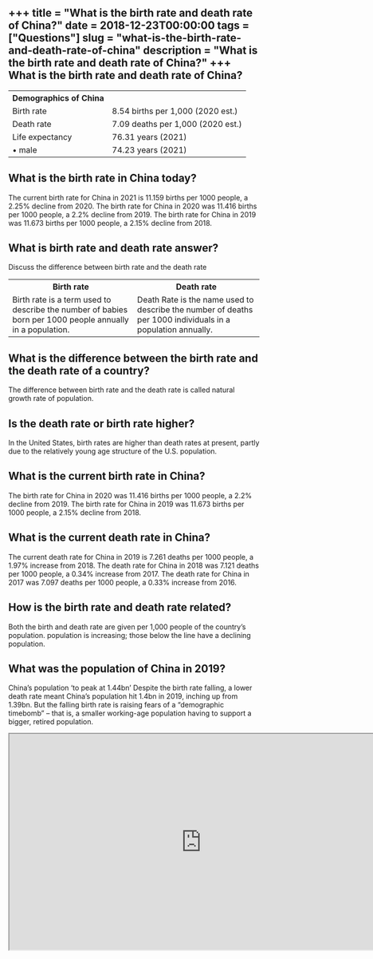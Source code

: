 +++
title = "What is the birth rate and death rate of China?"
date = 2018-12-23T00:00:00
tags = ["Questions"]
slug = "what-is-the-birth-rate-and-death-rate-of-china"
description = "What is the birth rate and death rate of China?"
+++
What is the birth rate and death rate of China?
-----------------------------------------------

<table><tr><th>Demographics of China</th></tr><tr><td>Birth rate</td><td>8.54 births per 1,000 (2020 est.)</td></tr><tr><td>Death rate</td><td>7.09 deaths per 1,000 (2020 est.)</td></tr><tr><td>Life expectancy</td><td>76.31 years (2021)</td></tr><tr><td>• male</td><td>74.23 years (2021)</td></tr></table>

What is the birth rate in China today?
--------------------------------------

The current birth rate for China in 2021 is 11.159 births per 1000 people, a 2.25% decline from 2020. The birth rate for China in 2020 was 11.416 births per 1000 people, a 2.2% decline from 2019. The birth rate for China in 2019 was 11.673 births per 1000 people, a 2.15% decline from 2018.

What is birth rate and death rate answer?
-----------------------------------------

Discuss the difference between birth rate and the death rate

<table><tr><th>Birth rate</th><th>Death rate</th></tr><tr><td>Birth rate is a term used to describe the number of babies born per 1000 people annually in a population.</td><td>Death Rate is the name used to describe the number of deaths per 1000 individuals in a population annually.</td></tr></table>

What is the difference between the birth rate and the death rate of a country?
------------------------------------------------------------------------------

The difference between birth rate and the death rate is called natural growth rate of population.

Is the death rate or birth rate higher?
---------------------------------------

In the United States, birth rates are higher than death rates at present, partly due to the relatively young age structure of the U.S. population.

What is the current birth rate in China?
----------------------------------------

The birth rate for China in 2020 was 11.416 births per 1000 people, a 2.2% decline from 2019. The birth rate for China in 2019 was 11.673 births per 1000 people, a 2.15% decline from 2018.

What is the current death rate in China?
----------------------------------------

The current death rate for China in 2019 is 7.261 deaths per 1000 people, a 1.97% increase from 2018. The death rate for China in 2018 was 7.121 deaths per 1000 people, a 0.34% increase from 2017. The death rate for China in 2017 was 7.097 deaths per 1000 people, a 0.33% increase from 2016.

How is the birth rate and death rate related?
---------------------------------------------

Both the birth and death rate are given per 1,000 people of the country’s population. population is increasing; those below the line have a declining population.

What was the population of China in 2019?
-----------------------------------------

China’s population ‘to peak at 1.44bn’ Despite the birth rate falling, a lower death rate meant China’s population hit 1.4bn in 2019, inching up from 1.39bn. But the falling birth rate is raising fears of a “demographic timebomb” – that is, a smaller working-age population having to support a bigger, retired population.

<iframe allow="accelerometer; autoplay; clipboard-write; encrypted-media; gyroscope; picture-in-picture" allowfullscreen="" class="__youtube_prefs__  epyt-is-override  no-lazyload" data-no-lazy="1" data-origheight="433" data-origwidth="770" data-skipgform_ajax_framebjll="" height="433" id="_ytid_84429" loading="lazy" src="https://www.youtube.com/embed/qvQhSHJO4BI?enablejsapi=1&autoplay=0&cc_load_policy=0&cc_lang_pref=&iv_load_policy=1&loop=0&modestbranding=0&rel=1&fs=1&playsinline=0&autohide=2&theme=dark&color=red&controls=1&" title="YouTube player" width="770"></iframe>